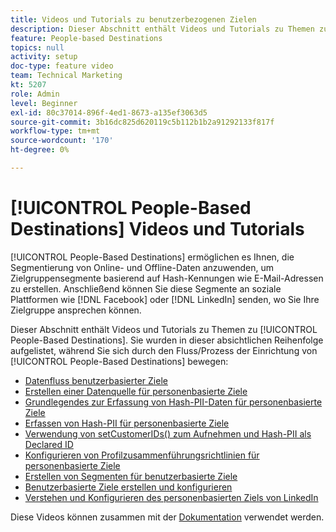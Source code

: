 ```yaml
---
title: Videos und Tutorials zu benutzerbezogenen Zielen
description: Dieser Abschnitt enthält Videos und Tutorials zu Themen zu personenbasierten Zielen.
feature: People-based Destinations
topics: null
activity: setup
doc-type: feature video
team: Technical Marketing
kt: 5207
role: Admin
level: Beginner
exl-id: 80c37014-896f-4ed1-8673-a135ef3063d5
source-git-commit: 3b16dc825d620119c5b112b1b2a91292133f817f
workflow-type: tm+mt
source-wordcount: '170'
ht-degree: 0%

---
```


# [!UICONTROL People-Based Destinations] Videos und Tutorials

[!UICONTROL People-Based Destinations] ermöglichen es Ihnen, die Segmentierung von Online- und Offline-Daten anzuwenden, um Zielgruppensegmente basierend auf Hash-Kennungen wie E-Mail-Adressen zu erstellen. Anschließend können Sie diese Segmente an soziale Plattformen wie [!DNL Facebook] oder [!DNL LinkedIn] senden, wo Sie Ihre Zielgruppe ansprechen können.

Dieser Abschnitt enthält Videos und Tutorials zu Themen zu [!UICONTROL People-Based Destinations]. Sie wurden in dieser absichtlichen Reihenfolge aufgelistet, während Sie sich durch den Fluss/Prozess der Einrichtung von [!UICONTROL People-Based Destinations] bewegen:

* [Datenfluss benutzerbasierter Ziele](people-based-destinations-data-flow.md)
* [Erstellen einer Datenquelle für personenbasierte Ziele](creating-a-data-source-for-people-based-destinations.md)
* [Grundlegendes zur Erfassung von Hash-PII-Daten für personenbasierte Ziele](understanding-hashed-pii-data-ingestion-for-people-based-destinations.md)
* [Erfassen von Hash-PII für personenbasierte Ziele](ingesting-hashed-pii-for-people-based-destinations.md)
* [Verwendung von setCustomerIDs() zum Aufnehmen und Hash-PII als Declared ID](using-setcustomerids-to-ingest-and-hash-pii-as-a-declared-id.md)
* [Konfigurieren von Profilzusammenführungsrichtlinien für personenbasierte Ziele](configuring-profile-merge-rules-for-people-based-destinations.md)
* [Erstellen von Segmenten für benutzerbasierte Ziele](creating-segments-for-people-based-destinations.md)
* [Benutzerbasierte Ziele erstellen und konfigurieren](create-and-configure-people-based-destinations.md)
* [Verstehen und Konfigurieren des personenbasierten Ziels von LinkedIn](understanding-and-configuring-the-linkedin-pbd.md)

Diese Videos können zusammen mit der [Dokumentation](https://docs.adobe.com/content/help/en/audience-manager/user-guide/features/destinations/people-based/people-based-destinations-overview.html) verwendet werden.
